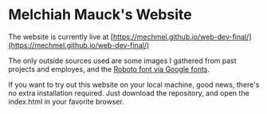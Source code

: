 # Melchiah Mauck's Website

The website is currently live at [https://mechmel.github.io/web-dev-final/](https://mechmel.github.io/web-dev-final/)

The only outside sources used are some images I gathered from past projects and employes, and the [Roboto font via Google fonts](https://fonts.google.com/specimen/Roboto).

If you want to try out this website on your local machine, good news, there's no extra installation required. Just download the repository, and open the index.html in your favorite browser.
